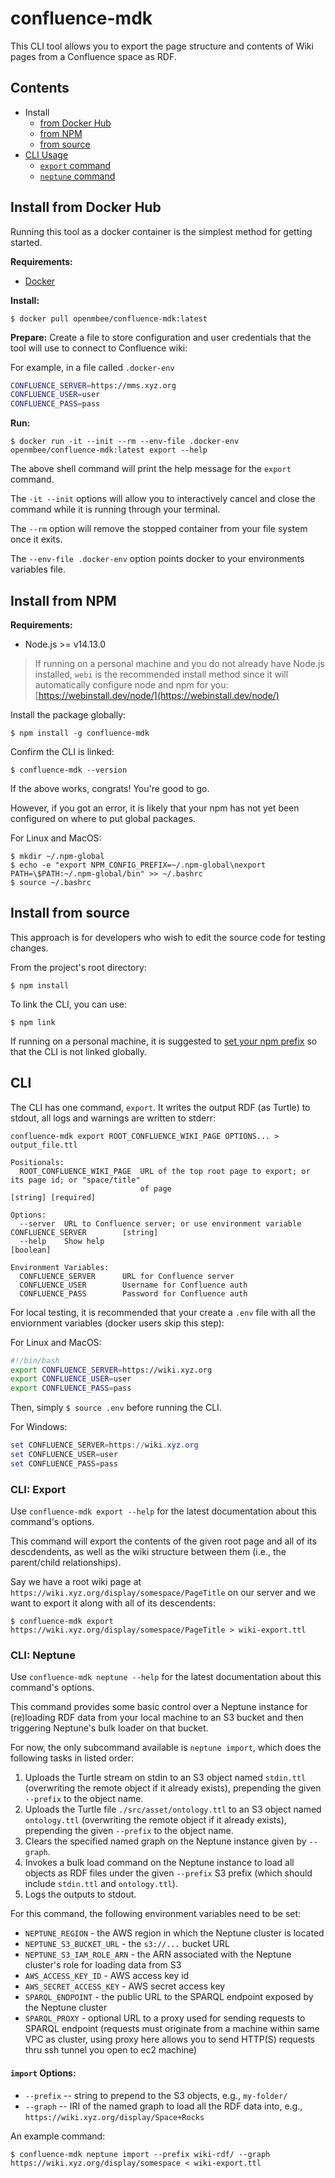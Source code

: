 # confluence-mdk

This CLI tool allows you to export the page structure and contents of Wiki pages from a Confluence space as RDF.

## Contents
 - Install
   - [from Docker Hub](#install-from-docker-hub)
   - [from NPM](#install-from-npm)
   - [from source](#install-from-source)
 - [CLI Usage](#cli)
   - [`export` command](#cli-export)
   - [`neptune` command](#cli-neptune)


## Install from Docker Hub

Running this tool as a docker container is the simplest method for getting started.

**Requirements:**
 - [Docker](https://www.docker.com/get-started)

**Install:**
```console
$ docker pull openmbee/confluence-mdk:latest
```

**Prepare:**
Create a file to store configuration and user credentials that the tool will use to connect to Confluence wiki:

For example, in a file called `.docker-env`
```bash
CONFLUENCE_SERVER=https://mms.xyz.org
CONFLUENCE_USER=user
CONFLUENCE_PASS=pass
```

**Run:**
```console
$ docker run -it --init --rm --env-file .docker-env openmbee/confluence-mdk:latest export --help
```

The above shell command will print the help message for the `export` command.

The `-it --init` options will allow you to interactively cancel and close the command while it is running through your terminal.

The `--rm` option will remove the stopped container from your file system once it exits.

The `--env-file .docker-env` option points docker to your environments variables file.



## Install from NPM

**Requirements:**
 - Node.js >= v14.13.0

> If running on a personal machine and you do not already have Node.js installed, `webi` is the recommended install method since it will automatically configure node and npm for you:
[https://webinstall.dev/node/](https://webinstall.dev/node/)


Install the package globally:

```console
$ npm install -g confluence-mdk
```

Confirm the CLI is linked:

```console
$ confluence-mdk --version
```

If the above works, congrats! You're good to go.

However, if you got an error, it is likely that your npm has not yet been configured on where to put global packages.

For Linux and MacOS:
```
$ mkdir ~/.npm-global
$ echo -e "export NPM_CONFIG_PREFIX=~/.npm-global\nexport PATH=\$PATH:~/.npm-global/bin" >> ~/.bashrc
$ source ~/.bashrc
```


## Install from source

This approach is for developers who wish to edit the source code for testing changes.

From the project's root directory:
```console
$ npm install
```

To link the CLI, you can use:
```console
$ npm link
```

If running on a personal machine, it is suggested to [set your npm prefix](https://stackoverflow.com/a/23889603/14284216) so that the CLI is not linked globally.

## CLI

The CLI has one command, `export`. It writes the output RDF (as Turtle) to stdout, all logs and warnings are written to stderr:

```console
confluence-mdk export ROOT_CONFLUENCE_WIKI_PAGE OPTIONS... > output_file.ttl

Positionals:
  ROOT_CONFLUENCE_WIKI_PAGE  URL of the top root page to export; or its page id; or "space/title"
                             of page                                            [string] [required]

Options:
  --server  URL to Confluence server; or use environment variable CONFLUENCE_SERVER        [string]
  --help    Show help                                                                     [boolean]

Environment Variables:
  CONFLUENCE_SERVER      URL for Confluence server
  CONFLUENCE_USER        Username for Confluence auth
  CONFLUENCE_PASS        Password for Confluence auth
```

For local testing, it is recommended that your create a `.env` file with all the enviornment variables (docker users skip this step):

For Linux and MacOS:
```bash
#!/bin/bash
export CONFLUENCE_SERVER=https://wiki.xyz.org
export CONFLUENCE_USER=user
export CONFLUENCE_PASS=pass
```

Then, simply `$ source .env` before running the CLI.

For Windows:
```powershell
set CONFLUENCE_SERVER=https://wiki.xyz.org
set CONFLUENCE_USER=user
set CONFLUENCE_PASS=pass
```

### CLI: Export

Use `confluence-mdk export --help` for the latest documentation about this command's options.

This command will export the contents of the given root page and all of its descdendents, as well as the wiki structure between them (i.e., the parent/child relationships).

Say we have a root wiki page at `https://wiki.xyz.org/display/somespace/PageTitle` on our server and we want to export it along with all of its descendents:
```console
$ confluence-mdk export https://wiki.xyz.org/display/somespace/PageTitle > wiki-export.ttl
```


### CLI: Neptune

Use `confluence-mdk neptune --help` for the latest documentation about this command's options.

This command provides some basic control over a Neptune instance for (re)loading RDF data from your local machine to an S3 bucket and then triggering Neptune's bulk loader on that bucket.

For now, the only subcommand available is `neptune import`, which does the following tasks in listed order:
 1. Uploads the Turtle stream on stdin to an S3 object named `stdin.ttl` (overwriting the remote object if it already exists), prepending the given `--prefix` to the object name.
 2. Uploads the Turtle file `./src/asset/ontology.ttl` to an S3 object named `ontology.ttl` (overwriting the remote object if it already exists), prepending the given `--prefix` to the object name.
 2. Clears the specified named graph on the Neptune instance given by `--graph`.
 3. Invokes a bulk load command on the Neptune instance to load all objects as RDF files under the given `--prefix` S3 prefix (which should include `stdin.ttl` and `ontology.ttl`).
 4. Logs the outputs to stdout.

For this command, the following environment variables need to be set:

 - `NEPTUNE_REGION` - the AWS region in which the Neptune cluster is located
 - `NEPTUNE_S3_BUCKET_URL` - the `s3://...` bucket URL
 - `NEPTUNE_S3_IAM_ROLE_ARN` - the ARN associated with the Neptune cluster's role for loading data from S3
 - `AWS_ACCESS_KEY_ID`  - AWS access key id
 - `AWS_SECRET_ACCESS_KEY` - AWS secret access key
 - `SPARQL_ENDPOINT` - the public URL to the SPARQL endpoint exposed by the Neptune cluster
 - `SPARQL_PROXY` - optional URL to a proxy used for sending requests to SPARQL endpoint (requests must originate from a machine within same VPC as cluster, using proxy here allows you to send HTTP(S) requests thru ssh tunnel you open to ec2 machine)

#### `import` Options:
 - `--prefix` -- string to prepend to the S3 objects, e.g., `my-folder/`
 - `--graph` -- IRI of the named graph to load all the RDF data into, e.g., `https://wiki.xyz.org/display/Space+Rocks`

An example command:
```console
$ confluence-mdk neptune import --prefix wiki-rdf/ --graph  https://wiki.xyz.org/display/somespace < wiki-export.ttl
```

